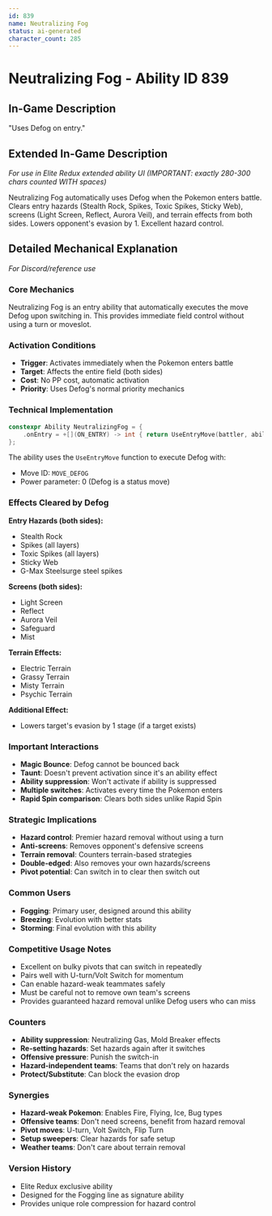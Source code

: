 ```yaml
---
id: 839
name: Neutralizing Fog
status: ai-generated
character_count: 285
---
```


# Neutralizing Fog - Ability ID 839

## In-Game Description
"Uses Defog on entry."

## Extended In-Game Description
*For use in Elite Redux extended ability UI (IMPORTANT: exactly 280-300 chars counted WITH spaces)*

Neutralizing Fog automatically uses Defog when the Pokemon enters battle. Clears entry hazards (Stealth Rock, Spikes, Toxic Spikes, Sticky Web), screens (Light Screen, Reflect, Aurora Veil), and terrain effects from both sides. Lowers opponent's evasion by 1. Excellent hazard control.

## Detailed Mechanical Explanation
*For Discord/reference use*

### Core Mechanics
Neutralizing Fog is an entry ability that automatically executes the move Defog upon switching in. This provides immediate field control without using a turn or moveslot.

### Activation Conditions
- **Trigger**: Activates immediately when the Pokemon enters battle
- **Target**: Affects the entire field (both sides)
- **Cost**: No PP cost, automatic activation
- **Priority**: Uses Defog's normal priority mechanics

### Technical Implementation
```c
constexpr Ability NeutralizingFog = {
    .onEntry = +[](ON_ENTRY) -> int { return UseEntryMove(battler, ability, MOVE_DEFOG, 0); },
};
```

The ability uses the `UseEntryMove` function to execute Defog with:
- Move ID: `MOVE_DEFOG`
- Power parameter: 0 (Defog is a status move)

### Effects Cleared by Defog
**Entry Hazards (both sides):**
- Stealth Rock
- Spikes (all layers)
- Toxic Spikes (all layers)
- Sticky Web
- G-Max Steelsurge steel spikes

**Screens (both sides):**
- Light Screen
- Reflect
- Aurora Veil
- Safeguard
- Mist

**Terrain Effects:**
- Electric Terrain
- Grassy Terrain
- Misty Terrain
- Psychic Terrain

**Additional Effect:**
- Lowers target's evasion by 1 stage (if a target exists)

### Important Interactions
- **Magic Bounce**: Defog cannot be bounced back
- **Taunt**: Doesn't prevent activation since it's an ability effect
- **Ability suppression**: Won't activate if ability is suppressed
- **Multiple switches**: Activates every time the Pokemon enters
- **Rapid Spin comparison**: Clears both sides unlike Rapid Spin

### Strategic Implications
- **Hazard control**: Premier hazard removal without using a turn
- **Anti-screens**: Removes opponent's defensive screens
- **Terrain removal**: Counters terrain-based strategies
- **Double-edged**: Also removes your own hazards/screens
- **Pivot potential**: Can switch in to clear then switch out

### Common Users
- **Fogging**: Primary user, designed around this ability
- **Breezing**: Evolution with better stats
- **Storming**: Final evolution with this ability

### Competitive Usage Notes
- Excellent on bulky pivots that can switch in repeatedly
- Pairs well with U-turn/Volt Switch for momentum
- Can enable hazard-weak teammates safely
- Must be careful not to remove own team's screens
- Provides guaranteed hazard removal unlike Defog users who can miss

### Counters
- **Ability suppression**: Neutralizing Gas, Mold Breaker effects
- **Re-setting hazards**: Set hazards again after it switches
- **Offensive pressure**: Punish the switch-in
- **Hazard-independent teams**: Teams that don't rely on hazards
- **Protect/Substitute**: Can block the evasion drop

### Synergies
- **Hazard-weak Pokemon**: Enables Fire, Flying, Ice, Bug types
- **Offensive teams**: Don't need screens, benefit from hazard removal
- **Pivot moves**: U-turn, Volt Switch, Flip Turn
- **Setup sweepers**: Clear hazards for safe setup
- **Weather teams**: Don't care about terrain removal

### Version History
- Elite Redux exclusive ability
- Designed for the Fogging line as signature ability
- Provides unique role compression for hazard control